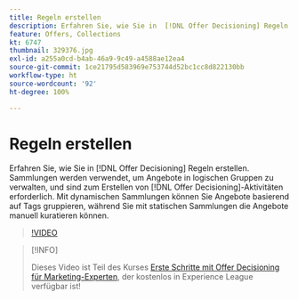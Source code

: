 ```yaml
---
title: Regeln erstellen
description: Erfahren Sie, wie Sie in  [!DNL Offer Decisioning] Regeln erstellen. Sammlungen sind Eignungsregeln zugeordnet, die Ihnen helfen, sie nur relevanten Kunden anzuzeigen.
feature: Offers, Collections
kt: 6747
thumbnail: 329376.jpg
exl-id: a255a0cd-b4ab-46a9-9c49-a4588ae12ea4
source-git-commit: 1ce21795d583969e753744d52bc1cc8d822130bb
workflow-type: ht
source-wordcount: '92'
ht-degree: 100%

---
```


# Regeln erstellen

Erfahren Sie, wie Sie in [!DNL Offer Decisioning] Regeln erstellen. Sammlungen werden verwendet, um Angebote in logischen Gruppen zu verwalten, und sind zum Erstellen von [!DNL Offer Decisioning]-Aktivitäten erforderlich. Mit dynamischen Sammlungen können Sie Angebote basierend auf Tags gruppieren, während Sie mit statischen Sammlungen die Angebote manuell kuratieren können.

>[!VIDEO](https://video.tv.adobe.com/v/329376?quality=12&learn=on)

>[!INFO]
>
> Dieses Video ist Teil des Kurses [Erste Schritte mit Offer Decisioning für Marketing-Experten](https://experienceleague.adobe.com/?lang=de?recommended=ExperiencePlatform-U-1-2020.1.offerdecisioning), der kostenlos in Experience League verfügbar ist!
